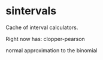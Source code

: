 sintervals
==========

Cache of interval calculators. 

Right now has:
clopper-pearson

normal approximation to the binomial

